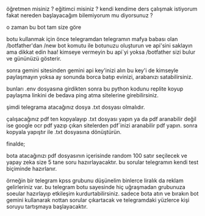 öğretmen misiniz ?
eğitimci misiniz ?
kendi kendime ders çalışmak istiyorum fakat nereden başlayacağım
bilemiyorum mu diyorsunuz ?

o zaman bu bot tam size göre

botu kullanmak için önce telegramdan telegramın mafya babası olan
/botfather'dan /new bot komutu ile botunuzu oluşturun ve api'sini saklayın
ama dikkat edin haa! kimseye vermeyin bu api`yi yoksa /botfather
sizi bulur ve gününüzü gösterir.

sonra gemini sitesinden gemini api key'inizi alın
bu key'i de kimseyle paylaşmayın
yoksa ay sonunda borca batıp evinizi, arabanızı satabilirsiniz.

bunları .env dosyasına girdikten sonra bu python kodunu replite koyup paylaşma linkini de bedava
ping atma sitelerine girebilirsiniz.


şimdi telegrama atacağınız dosya .txt dosyası olmalıdır. 

çalışacağınız pdf
ten kopyalayıp
.txt dosyası yapın
ya da pdf aranabilir değil ise google ocr pdf yazıp çıkan sitelerden
pdf`inizi aranabilir pdf yapın. sonra kopyala yapıştır ile .txt dosyasına dönüştürün.


finalde;

bota atacağınızı pdf dosyasının içerisinde random 100 satır seçilecek
ve yapay zeka size 5 tane soru hazıırlayacaktır.
bu sorular telegramın kendi test biçiminde hazırlanır.

örneğin bir telegram kpss grubunu düşünelim binlerce liralık da reklam gelirleriniz var.
bu telegram botu sayesinde hiç uğraşmadan grubunuza soeular hazırlayıp 
etkileşim kurdurtabilirsiniz. sadece bota atın ve bırakın bot gemini
kullanarak nottan sorular çıkartacak ve telegramdaki yüzlerce kişi soruyu tartışmaya başlayacaktır.
